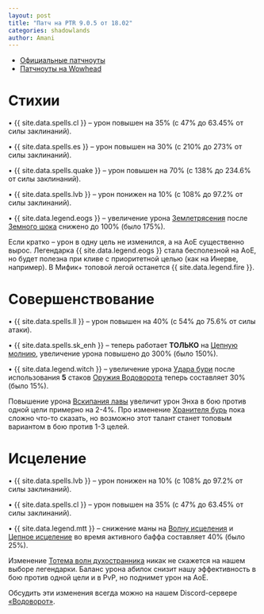 ```yaml
---    
layout: post    
title: "Патч на PTR 9.0.5 от 18.02"    
categories: shadowlands  
author: Amani
---    
```


* [Официальные патчноуты](https://ptr.wowhead.com/news=320968)
* [Патчноуты на Wowhead](https://www.wowhead.com/news=320963)

# Стихии

• {{ site.data.spells.cl }} – урон повышен на 35% (с 47% до 63.45% от силы заклинаний).

• {{ site.data.spells.es }} – урон повышен на 30% (с 210% до 273% от силы заклинаний).

• {{ site.data.spells.quake }} – урон повышен на 70% (с 138% до 234.6% от силы заклинаний).

• {{ site.data.spells.lvb }} – урон понижен на 10% (с 108% до 97.2% от силы заклинаний).

• {{ site.data.legend.eogs }} – увеличение урона [Землетрясения](https://ru.wowhead.com/spell=61882) после [Земного шока](https://ru.wowhead.com/spell=8042) снижено до 100% (было 175%).

Если кратко – урон в одну цель не изменился, а на АоЕ существенно вырос. Легендарка {{ site.data.legend.eogs }} стала бесполезной на АоЕ, но будет полезна при кливе с приоритетной целью (как на Инерве, например). В Мифик+ топовой легой останется {{ site.data.legend.fire }}. 

# Совершенствование

• {{ site.data.spells.ll }} – урон повышен на 40% (с 54% до 75.6% от силы атаки).

• {{ site.data.spells.sk_enh }}  – теперь работает **ТОЛЬКО** на [Цепную молнию](https://ru.wowhead.com/spell=188443), увеличение урона повышено до 300% (было 150%).

• {{ site.data.legend.witch }} – увеличение урона [Удара бури](https://ru.wowhead.com/spell=17364) после использования **5** стаков [Оружия Водоворота](https://ru.wowhead.com/spell=187880) теперь составляет 30% (было 15%).

Повышение урона [Вскипания лавы](https://ru.wowhead.com/spell=60103) увеличит урон Энха в бою против одной цели примерно на 2-4%. Про изменение [Хранителя бурь](https://ru.wowhead.com/spell=320137) пока сложно что-то сказать, но возможно этот талант станет топовым вариантом в бою против 1-3 целей.

# Исцеление

• {{ site.data.spells.lvb }} – урон понижен на 10% (с 108% до 97.2% от силы заклинаний).

• {{ site.data.spells.cl }} – урон повышен на 35% (с 47% до 63.45% от силы заклинаний).

• {{ site.data.legend.mtt }} – снижение маны на [Волну исцеления](https://ru.wowhead.com/spell=77472) и [Цепное исцеление](https://ru.wowhead.com/spell=1064) во время активного баффа составляет 40% (было 25%).

Изменение [Тотема волн духостранника](https://ru.wowhead.com/spell=335891) никак не скажется на нашем выборе легендарки. Баланс урона абилок снизит нашу эффективность в бою против одной цели и в PvP, но поднимет урон на АоЕ.

Обсудить эти изменения всегда можно на нашем Discord-сервере [«Водоворот»](https://discordapp.com/invite/zTQhBn8).


